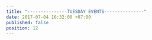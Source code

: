```yaml
---
title: "---------------TUESDAY EVENTS---------------"
date: 2017-07-04 16:32:00 +07:00
published: false
position: 12
---
```


